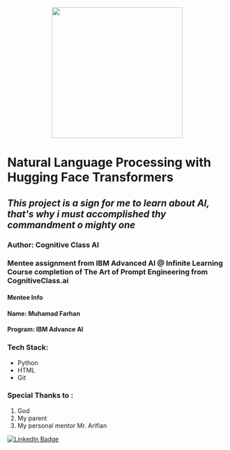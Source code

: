 <div id="header" align="center">
  <img src="https://media.giphy.com/media/HLB0nLA36GCCo6JuB5/giphy.gif?cid=790b7611aqz38ga7ig3rybctu0d93jfcjyez9w9mzmy3pdob&ep=v1_gifs_search&rid=giphy.gif&ct=gf" width="300"/>
</div>

# Natural Language Processing with Hugging Face Transformers

## _This project is a sign for me to learn about AI, that's why i must accomplished thy commandment o mighty one_

### Author: Cognitive Class AI

### Mentee assignment from IBM Advanced AI @ Infinite Learning Course completion of The Art of Prompt Engineering from CognitiveClass.ai

#### Mentee Info
#### Name: Muhamad Farhan
#### Program: IBM Advance AI

### Tech Stack:
- Python
- HTML
- Git

### Special Thanks to :
1. God
2. My parent
3. My personal mentor Mr. Arifian

<div id="badges">
  <a href="https://www.linkedin.com/in/muhamad-farhan-6a94a41b3?utm_source=share&utm_campaign=share_via&utm_content=profile&utm_medium=android_app">
    <img src="https://img.shields.io/badge/LinkedIn-blue?style=for-the-badge&logo=linkedin&logoColor=white" alt="LinkedIn Badge"/>
  </a>

</div>
